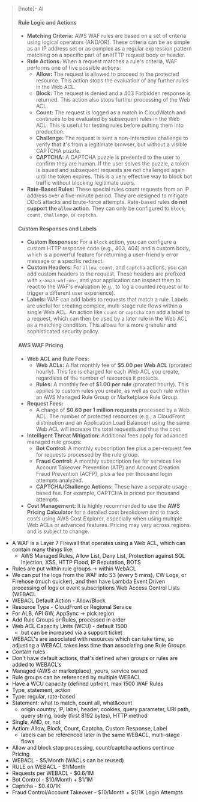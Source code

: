 > [!note]- AI
> #### Rule Logic and Actions
> - **Matching Criteria:** AWS WAF rules are based on a set of criteria using logical operators (AND/OR). These criteria can be as simple as an IP address set or as complex as a regular expression pattern matching on a specific part of an HTTP request body or header.
> - **Rule Actions:** When a request matches a rule's criteria, WAF performs one of five possible actions:
>     - **Allow:** The request is allowed to proceed to the protected resource. This action stops the evaluation of any further rules in the Web ACL.
>     - **Block:** The request is denied and a 403 Forbidden response is returned. This action also stops further processing of the Web ACL.
>     - **Count:** The request is logged as a match in CloudWatch and continues to be evaluated by subsequent rules in the Web ACL. This is useful for testing rules before putting them into production.
>     - **Challenge:** The request is sent a non-interactive challenge to verify that it's from a legitimate browser, but without a visible CAPTCHA puzzle.
>     - **CAPTCHA:** A CAPTCHA puzzle is presented to the user to confirm they are human. If the user solves the puzzle, a token is issued and subsequent requests are not challenged again until the token expires. This is a very effective way to block bot traffic without blocking legitimate users.
> - **Rate-Based Rules:** These special rules count requests from an IP address over a five-minute period. They are designed to mitigate DDoS attacks and brute-force attempts. Rate-based rules **do not support the `allow` action**. They can only be configured to `block`, `count`, `challenge`, or `captcha`.
> #### Custom Responses and Labels
> - **Custom Responses:** For a `block` action, you can configure a custom HTTP response code (e.g., 403, 404) and a custom body, which is a powerful feature for returning a user-friendly error message or a specific redirect.
> - **Custom Headers:** For `allow`, `count`, and `captcha` actions, you can add custom headers to the request. These headers are prefixed with `x-amzn-waf-on-`, and your application can inspect them to react to the WAF's evaluation (e.g., to log a counted request or to trigger a different user experience).
> - **Labels:** WAF can add labels to requests that match a rule. Labels are useful for creating complex, multi-stage rule flows within a single Web ACL. An action like `count` or `captcha` can add a label to a request, which can then be used by a later rule in the Web ACL as a matching condition. This allows for a more granular and sophisticated security policy.
> #### AWS WAF Pricing
> - **Web ACL and Rule Fees:**
>     - **Web ACLs:** A flat monthly fee of **$5.00 per Web ACL** (prorated hourly). This fee is charged for each Web ACL you create, regardless of the number of resources it protects.
>     - **Rules:** A monthly fee of **$1.00 per rule** (prorated hourly). This applies to custom rules you create, as well as each rule within an AWS Managed Rule Group or Marketplace Rule Group.
> - **Request Fees:**
>     - A charge of **$0.60 per 1 million requests** processed by a Web ACL. The number of protected resources (e.g., a CloudFront distribution and an Application Load Balancer) using the same Web ACL will increase the total requests and thus the cost.
> - **Intelligent Threat Mitigation:** Additional fees apply for advanced managed rule groups:
>     - **Bot Control:** A monthly subscription fee plus a per-request fee for requests processed by the rule group.
>     - **Fraud Control:** A monthly subscription fee for services like Account Takeover Prevention (ATP) and Account Creation Fraud Prevention (ACFP), plus a fee per thousand login attempts analyzed.
>     - **CAPTCHA/Challenge Actions:** These have a separate usage-based fee. For example, CAPTCHA is priced per thousand attempts.
> - **Cost Management:** It is highly recommended to use the **AWS Pricing Calculator** for a detailed cost breakdown and to track costs using AWS Cost Explorer, especially when using multiple Web ACLs or advanced features. Pricing may vary across regions and is subject to change.

- A WAF is a Layer 7 Firewall that operates using a Web ACL, which can contain many things like:
	- AWS Managed Rules, Allow List, Deny List, Protection against SQL Injection, XSS, HTTP Flood, IP Reputation, BOTS
- Rules are put within rule groups -> within WebACL
- We can put the logs from the WAF into S3 (every 5 mins), CW Logs, or Firehose (much quicker), and then have Lambda Event Driven processing of logs or event subscriptions
Web Access Control Lists (WEBACL
- WEBACL Default Action - Allow/Block
- Resource Type - CloudFront or Regional Service
- For ALB, API GW, AppSync -> pick region
- Add Rule Groups or Rules, processed in order
- Web ACL Capacity Units (WCU) - default 1500
	- but can be increased via a support ticket
- WEBACL's are associated with resources which can take time, so adjusting a WEBACL takes less time than associating one
Rule Groups
- Contain rules
- Don't have default actions, that's defined when groups or rules are added to WEBACL's
- Managed (AWS or marketplace), yours, service owned
- Rule groups can be referenced by multiple WEBACL
- Have a WCU capacity (defined upfront, max 1500
WAF Rules
- Type, statement, action
- Type: regular, rate-based
- Statement: what to match, count all, what&count
	- origin country, IP, label, header, cookies, query parameter, URI path, query string, body (first 8192 bytes), HTTP method
- Single, AND, or, not
- Action: Allow, Block, Count, Captcha, Custom Response, Label
	- labels can be referenced later in the same WEBACL, multi-stage flows
- Allow and block stop processing, count/captcha actions continue
Pricing
- WEBACL - $5/Month (WACLs can be reused)
- RULE on WEBACL - $1/Month
- Requests per WEBACL - $0.6/1M
- Bot Control - $10/Month + $1/1M
- Captcha - $0.40/1K
- Fraud Control/Account Takeover - $10/Month + $1/1K Login Attempts